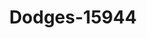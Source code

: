 ---
f_zip-code: 36535
f_state-code: AL
title: Dodges-15944
f_phone: 251-943-4201
f_city-only: Foley
f_address: 1401 S Mckenzie Street Foley
f_location-unique-id: '15944'
slug: dodges-15944
updated-on: '2024-05-30T13:46:58.046Z'
created-on: '2024-05-30T13:36:59.803Z'
published-on: '2024-05-30T13:54:32.469Z'
f_city-state: cms/city/foley-al.md
f_company: cms/company/dodges.md
f_state: cms/state/alabama.md
layout: '[payday-loan].html'
tags: payday-loan
---